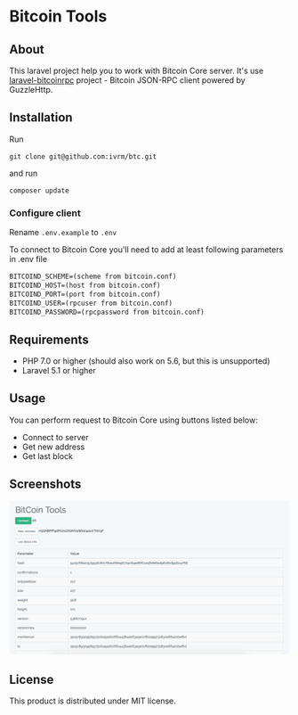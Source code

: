 # Bitcoin Tools

## About
This laravel project help you to work with Bitcoin Core server.
It's use [laravel-bitcoinrpc](https://github.com/denpamusic/laravel-bitcoinrpc) project - Bitcoin JSON-RPC client powered by GuzzleHttp.

## Installation
Run 
```
git clone git@github.com:ivrm/btc.git
```

and run 
```
composer update
```


### Configure client
Rename ```.env.example``` to ```.env```

To connect to Bitcoin Core you'll need to add at least following parameters in .env file
```
BITCOIND_SCHEME=(scheme from bitcoin.conf)
BITCOIND_HOST=(host from bitcoin.conf)
BITCOIND_PORT=(port from bitcoin.conf)
BITCOIND_USER=(rpcuser from bitcoin.conf)
BITCOIND_PASSWORD=(rpcpassword from bitcoin.conf)
```

## Requirements
* PHP 7.0 or higher (should also work on 5.6, but this is unsupported)
* Laravel 5.1 or higher

## Usage
You can perform request to Bitcoin Core using buttons listed below:
- Connect to server
- Get new address
- Get last block

## Screenshots
![img 1](screenshots/img.png)

## License

This product is distributed under MIT license.

